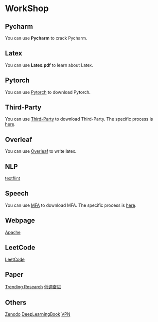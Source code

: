 # WorkShop

## Pycharm
You can use **Pycharm** to crack Pycharm.

## Latex
You can use **Latex.pdf** to learn about Latex.

## Pytorch
You can use [Pytorch](https://download.pytorch.org/whl/torch_stable.html) to download Pytorch.

## Third-Party
You can use [Third-Party](http://mirrors.aliyun.com/pypi/simple/) to download Third-Party. The specific process is [here](https://www.cnblogs.com/realwuxiong/p/13410291.html).

## Overleaf
You can use [Overleaf](https://cn.overleaf.com/) to write latex.

## NLP
[textflint](https://www.textflint.io/textflint)

## Speech
You can use [MFA](https://github.com/965694547/Montreal-Forced-Aligner) to download MFA. The specific process is [here](https://www.cnblogs.com/holaworld/p/14615530.html).

## Webpage
[Apache](https://echarts.apache.org/zh/index.html)

## LeetCode
[LeetCode](https://leetcode.cn/problemset/all/?difficulty=EASY&page=1)

## Paper
[Trending Research](https://paperswithcode.com/)
[低调奋进](http://yqli.tech/page/tts_paper.html#row-4)

## Others
[Zenodo](https://zenodo.org/login/?next=https%3A%2F%2Fzenodo.org%2Fdeposit%2F4768738)
[DeepLearningBook](https://discoverml.github.io/simplified-deeplearning/)
[VPN](https://www.mjjloc.com/sites/1309.html)
